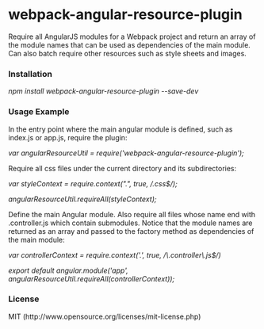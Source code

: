 # webpack-angular-resource-plugin

Require all AngularJS modules for a Webpack project and return an array of the module names that can be used as dependencies of 
the main module. Can also batch require other resources such as style sheets and images.

<h3>Installation</h3>
<i>npm install webpack-angular-resource-plugin --save-dev</i>

<h3>Usage Example</h3>
In the entry point where the main angular module is defined, such as index.js or app.js, require the plugin:
<p><i>var angularResourceUtil = require('webpack-angular-resource-plugin');</i></p>

<p>Require all css files under the current directory and its subdirectories:</p>
<p><i>var styleContext = require.context(".", true,  /.css$/);</i></p>
<p><i>angularResourceUtil.requireAll(styleContext);</i></p>

<p>Define the main Angular module. Also require all files whose name end with .controller.js which contain submodules.
Notice that the module names are returned as an array and passed to the factory method as dependencies of the main module:</p>
<p><i>var controllerContext = require.context('.', true, /\.controller\.js$/)</i></p>
<p><i>export default angular.module('app', angularResourceUtil.requireAll(controllerContext));</i></p>
<h3>License</h3>

<p>MIT (<a>http://www.opensource.org/licenses/mit-license.php</a>)</p>